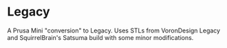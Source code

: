 # Legacy
A Prusa Mini "conversion" to Legacy. Uses STLs from VoronDesign Legacy and SquirrelBrain's Satsuma build with some minor modifications.
